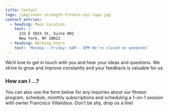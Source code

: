 ```yaml
---
title: Contact
logo: /img/inner-strength-fitness-nyc-logo.jpg
contact_entries:
  - heading: Main Location
    text: |-
      133 E 58th St, Suite 902
      New York, NY 10022
  - heading: Working hours
    text: 'Monday – Friday: 6AM – 8PM We’re closed on weekends'
---
```

We’d love to get in touch with you and hear your ideas and
questions. We strive to grow and improve constantly and your feedback
is valuable for us.

<h3 class="f4 b lh-title mb2">How can I …?</h3>

You can also use the form below for any inquiries about our fitness program, schedule, monthly subscriptions and scheduling a 1-on-1 session with owner Francisco Villalobos. Don’t be shy, drop us a line!
